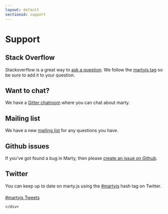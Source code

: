 ```yaml
---
layout: default
sectionid: support
---
```


<div class="container bs-docs-container">
  <h1>Support</h1>

  <h2 id="stack-overflow">Stack Overflow</h2>

  Stackoverflow is a great way to <a href="http://stackoverflow.com/questions/ask?tags=martyjs">ask a question</a>. We follow the <a href="http://stackoverflow.com/search?q=martyjs">martyjs tag</a> so be sure to add it to your question.

  <h2 id="chat">Want to chat?</h2>

  We have a <a href="https://gitter.im/jhollingworth/marty">Gitter chatroom</a> where you can chat about marty.


<h2 id="mailing-list">Mailing list</h2>
We have a new <a href="https://groups.google.com/forum/#!forum/martyjs">mailing list</a> for any questions you have.

<h2 id="issues">Github issues</h2>

If you've got found a bug in Marty, then please <a href="https://github.com/jhollingworth/marty/issues">create an issue on Github</a>.

<h2 id="twitter">Twitter</h2>

  You can keep up to date on marty.js using the <a href="https://twitter.com/search?q=%23martyjs">#martyjs</a> hash tag on Twitter.

  <div style="width: 520px; margin: 0 auto; margin-top: 20px;">

  <a class="twitter-timeline" href="https://twitter.com/hashtag/martyjs" data-widget-id="580330005718241280">#martyjs Tweets</a>
<script>!function(d,s,id){var js,fjs=d.getElementsByTagName(s)[0],p=/^http:/.test(d.location)?'http':'https';if(!d.getElementById(id)){js=d.createElement(s);js.id=id;js.src=p+"://platform.twitter.com/widgets.js";fjs.parentNode.insertBefore(js,fjs);}}(document,"script","twitter-wjs");</script>

    </div>
</div>
